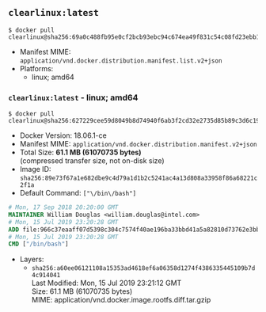 ## `clearlinux:latest`

```console
$ docker pull clearlinux@sha256:69a0c488fb95e0cf2bcb93ebc94c674ea49f831c54c08fd23ebb141984c50248
```

-	Manifest MIME: `application/vnd.docker.distribution.manifest.list.v2+json`
-	Platforms:
	-	linux; amd64

### `clearlinux:latest` - linux; amd64

```console
$ docker pull clearlinux@sha256:627229cee59d8049b8d74940f6ab3f2cd32e2735d85b89c3d6c193c5ba71c06b
```

-	Docker Version: 18.06.1-ce
-	Manifest MIME: `application/vnd.docker.distribution.manifest.v2+json`
-	Total Size: **61.1 MB (61070735 bytes)**  
	(compressed transfer size, not on-disk size)
-	Image ID: `sha256:89e73f67a1e682dbe9c4d79a1d1b2c5241ac4a13d808a33958f86a68221c2f1a`
-	Default Command: `["\/bin\/bash"]`

```dockerfile
# Mon, 17 Sep 2018 20:20:00 GMT
MAINTAINER William Douglas <william.douglas@intel.com>
# Mon, 15 Jul 2019 23:20:28 GMT
ADD file:966c37eaaff07d5398c304c7574f40ae196ba33bbd41a5a82810d73762e3bb5a in / 
# Mon, 15 Jul 2019 23:20:28 GMT
CMD ["/bin/bash"]
```

-	Layers:
	-	`sha256:a60ee06121108a15353ad4618ef6a06358d1274f4386335445109b7d4c914041`  
		Last Modified: Mon, 15 Jul 2019 23:21:12 GMT  
		Size: 61.1 MB (61070735 bytes)  
		MIME: application/vnd.docker.image.rootfs.diff.tar.gzip
